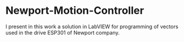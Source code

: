 # Newport-Motion-Controller
I present in this work a solution in LabVIEW for programming of vectors used in the drive ESP301 of Newport company.
